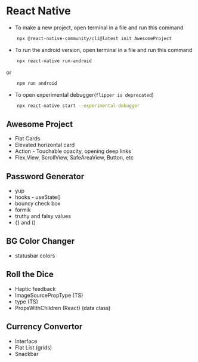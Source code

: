 # React Native

- To make a new project, open terminal in a file and run this command

```bash
    npx @react-native-community/cli@latest init AwesomeProject
```

- To run the android version, open terminal in a file and run this command

```bash
    npx react-native run-android
```

or

```bash
    npm run android
```

- To open experimental debugger(`flipper is deprecated`)

```bash
    npx react-native start --experimental-debugger
```

## Awesome Project

- Flat Cards
- Elevated horizontal card
- Action - Touchable opacity, opening deep links
- Flex,View, ScrollView, SafeAreaView, Button, etc

## Password Generator

- yup
- hooks - useState()
- bouncy check box
- formik
- truthy and falsy values
- {} and ()

## BG Color Changer

- statusbar colors

## Roll the Dice

- Haptic feedback
- ImageSourcePropType (TS)
- type (TS)
- PropsWithChildren (React) (data class)

## Currency Convertor

- Interface
- Flat List (grids)
- Snackbar
